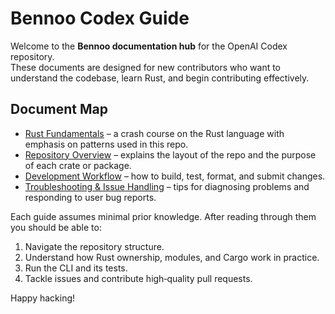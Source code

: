 # Bennoo Codex Guide

Welcome to the **Bennoo documentation hub** for the OpenAI Codex repository.  
These documents are designed for new contributors who want to understand the codebase, learn Rust, and begin contributing effectively.

## Document Map

- [Rust Fundamentals](./rust_fundamentals.md) – a crash course on the Rust language with emphasis on patterns used in this repo.
- [Repository Overview](./repo_overview.md) – explains the layout of the repo and the purpose of each crate or package.
- [Development Workflow](./development_workflow.md) – how to build, test, format, and submit changes.
- [Troubleshooting & Issue Handling](./troubleshooting.md) – tips for diagnosing problems and responding to user bug reports.

Each guide assumes minimal prior knowledge. After reading through them you should be able to:

1. Navigate the repository structure.
2. Understand how Rust ownership, modules, and Cargo work in practice.
3. Run the CLI and its tests.
4. Tackle issues and contribute high‑quality pull requests.

Happy hacking!
